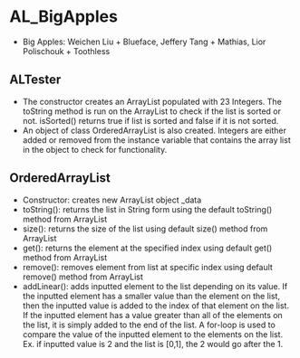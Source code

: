 # AL_BigApples
* Big Apples: Weichen Liu + Blueface, Jeffery Tang + Mathias, Lior Polischouk + Toothless

## ALTester
* The constructor creates an ArrayList populated with 23 Integers. The toString method is run on the ArrayList to check if the list is sorted or not. isSorted() returns true if list is sorted and false if it is not sorted.
* An object of class OrderedArrayList is also created. Integers are either added or removed from the instance variable that contains the array list in the object to check for functionality.

## OrderedArrayList
* Constructor: creates new ArrayList<Integer> object _data
* toString(): returns the list in String form using the default toString() method from ArrayList
* size(): returns the size of the list using default size() method from ArrayList
* get(): returns the element at the specified index using default get() method from ArrayList
* remove(): removes element from list at specific index using default remove() method from ArrayList
* addLinear(): adds inputted element to the list depending on its value. If the inputted element has a smaller value than the element on the list, then the inputted value is added to the index of that element on the list. If the inputted element has a value greater than all of the elements on the list, it is simply added to the end of the list. A for-loop is used to compare the value of the inputted element to the elements on the list. Ex. if inputted value is 2 and the list is [0,1], the 2 would go after the 1.
